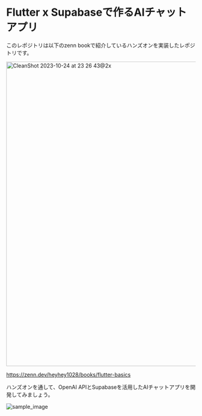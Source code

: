 # Flutter x Supabaseで作るAIチャットアプリ

このレポジトリは以下のzenn bookで紹介しているハンズオンを実装したレポジトリです。

<img width="808" alt="CleanShot 2023-10-24 at 23 26 43@2x" src="https://github.com/heyhey1028/supa_chat_flutter/assets/44666053/bd70bfb6-14cd-443e-97b7-a1e6813f8374">

https://zenn.dev/heyhey1028/books/flutter-basics

ハンズオンを通して、OpenAI APIとSupabaseを活用したAIチャットアプリを開発してみましょう。

![sample_image](https://github.com/heyhey1028/supa_chat_flutter/assets/44666053/486ca298-207d-4180-b302-2db10387034b)
